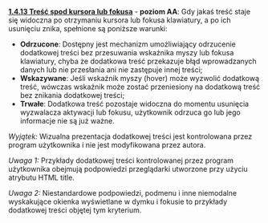 [**1.4.13 Treść spod kursora lub fokusa**](https://wcag.lepszyweb.pl/#content-on-hover-or-focust) - **poziom AA**: Gdy jakaś treść staje się widoczna po otrzymaniu kursora lub fokusa klawiatury, a po ich usunięciu znika, spełnione są poniższe warunki:

 - **Odrzucone**: Dostępny jest mechanizm umożliwiający odrzucenie dodatkowej treści bez przesuwania wskaźnika myszy lub fokusa klawiatury, chyba że dodatkowa treść przekazuje błąd wprowadzanych danych lub nie przesłania ani nie zastępuje innej treści;
 - **Wskazywane**: Jeśli wskaźnik myszy (hover) może wyzwolić dodatkową treść, wówczas wskaźnik może zostać przeniesiony na dodatkową treść bez znikania dodatkowej treści;
 - **Trwałe**: Dodatkowa treść pozostaje widoczna do momentu usunięcia wyzwalacza aktywacji lub fokusu, użytkownik odrzuca go lub jego informacje nie są już ważne.

  *Wyjątek:* Wizualna prezentacja dodatkowej treści jest kontrolowana przez program użytkownika i nie jest modyfikowana przez autora.

  *Uwaga 1:* Przykłady dodatkowej treści kontrolowanej przez program użytkownika obejmują podpowiedzi przeglądarki utworzone przy użyciu atrybutu HTML title.

  *Uwaga 2:* Niestandardowe podpowiedzi, podmenu i inne niemodalne wyskakujące okienka wyświetlane w dymku i fokusie to przykłady dodatkowej treści objętej tym kryterium.
